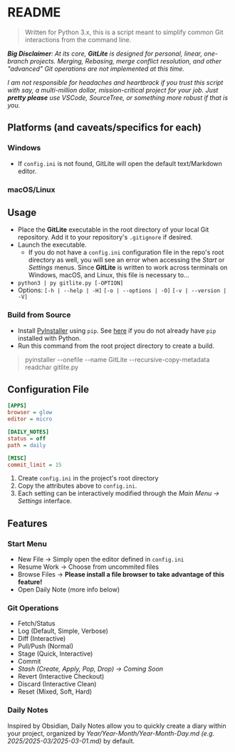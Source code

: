 # README

> Written for Python 3.x, this is a script meant to simplify common Git interactions from the command line.

***Big Disclaimer**: At its core, **GitLite** is designed for personal, linear, one-branch projects. Merging, Rebasing, merge conflict resolution, and other "advanced" Git operations are not implemented at this time.*

*I am not responsible for headaches and heartbrack if you trust this script with say, a multi-million dollar, mission-critical project for your job. Just **pretty please** use VSCode, SourceTree, or something more robust if that is you.*

## Platforms (and caveats/specifics for each)

### Windows

- If `config.ini` is not found, GitLite will open the default text/Markdown editor.

### macOS/Linux

## Usage

- Place the **GitLite** executable in the root directory of your local Git repository. Add it to your repository's `.gitignore` if desired.
- Launch the executable.
  - If you do not have a `config.ini` configuration file in the repo's root directory as well, you will see an error when accessing the *Start* or *Settings* menus. Since **GitLite** is written to work across terminals on Windows, macOS, and Linux, this file is necessary to...
- `python3 | py gitlite.py [-OPTION]`
- Options: `[-h | --help | -H]` `[-o | --options | -O]` `[-v | --version | -V]`

### Build from Source

- Install [PyInstaller](https://pyinstaller.org/en/stable/) using `pip`. See [here](https://pip.pypa.io/en/stable/installation/) if you do not already have `pip` installed with Python.
- Run this command from the root project directory to create a build.

> pyinstaller --onefile --name GitLite --recursive-copy-metadata readchar gitlite.py

## Configuration File

```ini
[APPS]
browser = glow
editor = micro

[DAILY_NOTES]
status = off
path = daily

[MISC]
commit_limit = 15
```

1. Create `config.ini` in the project's root directory
2. Copy the attributes above to `config.ini`.
3. Each setting can be interactively modified through the *Main Menu -> Settings* interface.

## Features

### Start Menu

- New File -> Simply open the editor defined in `config.ini`
- Resume Work -> Choose from uncommited files
- Browse Files -> **Please install a file browser to take advantage of this feature!**
- Open Daily Note (more info below)

### Git Operations

- Fetch/Status
- Log (Default, Simple, Verbose)
- Diff (Interactive)
- Pull/Push (Normal)
- Stage (Quick, Interactive)
- Commit
- *Stash (Create, Apply, Pop, Drop) -> Coming Soon*
- Revert (Interactive Checkout)
- Discard (Interactive Clean)
- Reset (Mixed, Soft, Hard)

### Daily Notes

Inspired by Obsidian, Daily Notes allow you to quickly create a diary within your project, organized by *Year/Year-Month/Year-Month-Day.md (e.g. 2025/2025-03/2025-03-01.md)* by default.
